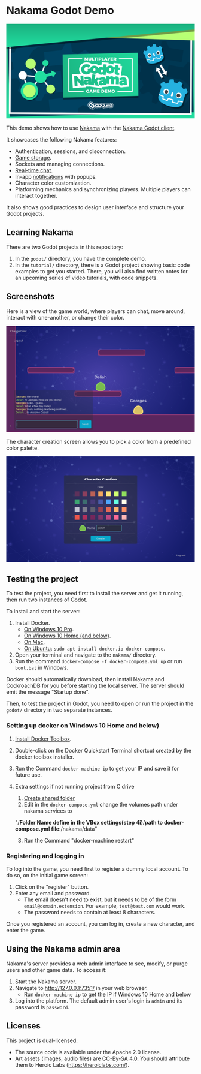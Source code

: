 # Nakama Godot Demo

![Nakama Godot demo banner image](./img/godot-nakama-banner.png)

This demo shows how to use [Nakama](https://heroiclabs.com/) with the [Nakama Godot client](https://github.com/heroiclabs/nakama-godot).

It showcases the following Nakama features:

- Authentication, sessions, and disconnection.
- [Game storage](https://heroiclabs.com/docs/storage-collections/).
- Sockets and managing connections.
- [Real-time chat](https://heroiclabs.com/docs/social-realtime-chat/).
- In-app [notifications](https://heroiclabs.com/docs/social-in-app-notifications/) with popups.
- Character color customization.
- Platforming mechanics and synchronizing players. Multiple players can interact together.

It also shows good practices to design user interface and structure your Godot projects.

## Learning Nakama

There are two Godot projects in this repository:

1. In the `godot/` directory, you have the complete demo.
2. In the `tutorial/` directory, there is a Godot project showing basic code examples to get you started. There, you will also find written notes for an upcoming series of video tutorials, with code snippets.

## Screenshots

Here is a view of the game world, where players can chat, move around, interact with one-another, or change their color.

![in-game screenshot](./img/in-game-screen.png)

The character creation screen allows you to pick a color from a predefined color palette.

![Character creation screen](./img/character-creation-screen.png)

## Testing the project

To test the project, you need first to install the server and get it running, then run two instances of Godot.

To install and start the server:

1. Install Docker.
   - [On Windows 10 Pro](https://docs.docker.com/docker-for-windows/install/).
   - [On Windows 10 Home (and below)](https://github.com/heroiclabs/nakama-godot-demo#setting-up-docker-on-windows-10-home-and-below).
   - [On Mac](https://docs.docker.com/docker-for-mac/install/).
   - [On Ubuntu](https://docs.docker.com/engine/install/ubuntu/): `sudo apt install docker.io docker-compose`.
1. Open your terminal and navigate to the `nakama/` directory.
1. Run the command `docker-compose -f docker-compose.yml up` or run `boot.bat` in Windows.

Docker should automatically download, then install Nakama and CockroachDB for you before starting the local server. The server should emit the message "Startup done".

Then, to test the project in Godot, you need to open or run the project in the `godot/` directory in two separate instances.

### Setting up docker on Windows 10 Home and below)

1. [Install Docker Toolbox](https://github.com/docker/toolbox/releases).
2. Double-click on the Docker Quickstart Terminal shortcut created by the docker toolbox installer.
3. Run the Command `docker-machine ip` to get your IP and save it for future use.
4. Extra settings if not running project from C drive

   1. [Create shared folder](https://docs.docker.com/toolbox/toolbox_install_windows/#optional-add-shared-directories)
   2. Edit in the `docker-compose.yml` change the volumes path under nakama services to

   "/**Folder Name define in the VBox settings(step 4i)**/**path to docker-compose.yml file**:/nakama/data"

   3. Run the Command "docker-machine restart"

### Registering and logging in

To log into the game, you need first to register a dummy local account. To do so, on the initial game screen:

1. Click on the "register" button.
2. Enter any email and password.
   - The email doesn't need to exist, but it needs to be of the form `email@domain.extension`. For example, `test@test.com` would work.
   - The password needs to contain at least 8 characters.

Once you registered an account, you can log in, create a new character, and enter the game.

## Using the Nakama admin area

Nakama's server provides a web admin interface to see, modify, or purge users and other game data. To access it:

1. Start the Nakama server.
1. Navigate to http://127.0.0.1:7351/ in your web browser.
   - Run `docker-machine ip` to get the IP if Windows 10 Home and below
1. Log into the platform. The default admin user's login is `admin` and its password is `password`.

## Licenses

This project is dual-licensed:

- The source code is available under the Apache 2.0 license.
- Art assets (images, audio files) are [CC-By-SA 4.0](https://creativecommons.org/licenses/by-sa/4.0/). You should attribute them to Heroic Labs (https://heroiclabs.com/).
